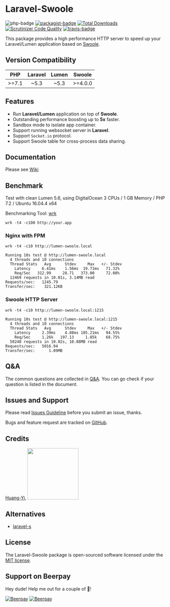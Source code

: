 # Laravel-Swoole

![php-badge](https://img.shields.io/badge/php-%3E%3D%207.1-8892BF.svg)
[![packagist-badge](https://img.shields.io/packagist/v/swooletw/laravel-swoole.svg)](https://packagist.org/packages/swooletw/laravel-swoole)
[![Total Downloads](https://poser.pugx.org/swooletw/laravel-swoole/downloads)](https://packagist.org/packages/swooletw/laravel-swoole)
[![Scrutinizer Code Quality](https://scrutinizer-ci.com/g/swooletw/laravel-swoole/badges/quality-score.png?b=master)](https://scrutinizer-ci.com/g/swooletw/laravel-swoole/?branch=master)
[![travis-badge](https://api.travis-ci.org/swooletw/laravel-swoole.svg?branch=master)](https://travis-ci.org/swooletw/laravel-swoole)

This package provides a high performance HTTP server to speed up your Laravel/Lumen application based on [Swoole](http://www.swoole.com/).

## Version Compatibility

| PHP     | Laravel | Lumen | Swoole  |
|:-------:|:-------:|:-----:|:-------:|
| >=7.1 | ~5.3    | ~5.3  | >=4.0.0 |

## Features

* Run **Laravel/Lumen** application on top of **Swoole**.
* Outstanding performance boosting up to **5x** faster.
* Sandbox mode to isolate app container.
* Support running websocket server in **Laravel**.
* Support `Socket.io` protocol.
* Support Swoole table for cross-process data sharing.

## Documentation

Please see [Wiki](https://github.com/swooletw/laravel-swoole/wiki)

## Benchmark

Test with clean Lumen 5.6, using DigitalOcean 3 CPUs / 1 GB Memory / PHP 7.2 / Ubuntu 16.04.4 x64

Benchmarking Tool: [wrk](https://github.com/wg/wrk)

```
wrk -t4 -c100 http://your.app
```

### Nginx with FPM

```
wrk -t4 -c10 http://lumen-swoole.local

Running 10s test @ http://lumen-swoole.local
  4 threads and 10 connections
  Thread Stats   Avg      Stdev     Max   +/- Stdev
    Latency     6.41ms    1.56ms  19.71ms   71.32%
    Req/Sec   312.99     28.71   373.00     72.00%
  12469 requests in 10.01s, 3.14MB read
Requests/sec:   1245.79
Transfer/sec:    321.12KB
```

### Swoole HTTP Server

```
wrk -t4 -c10 http://lumen-swoole.local:1215

Running 10s test @ http://lumen-swoole.local:1215
  4 threads and 10 connections
  Thread Stats   Avg      Stdev     Max   +/- Stdev
    Latency     2.39ms    4.88ms 105.21ms   94.55%
    Req/Sec     1.26k   197.13     1.85k    68.75%
  50248 requests in 10.02s, 10.88MB read
Requests/sec:   5016.94
Transfer/sec:      1.09MB
```

## Q&A

The common questions are collected in [Q&A](https://github.com/swooletw/laravel-swoole/wiki/Z4.-Q&A). You can go check if your question is listed in the document.

## Issues and Support

Please read [Issues Guideline](https://github.com/swooletw/laravel-swoole/wiki/Z2.-Issues-Guideline) before you submit an issue, thanks.

Bugs and feature request are tracked on [GitHub](https://github.com/swooletw/laravel-swoole/issues).

## Credits

[Huang-Yi](https://github.com/huang-yi), <a href="https://unisharp.com"><img src="https://i.imgur.com/TjyJIoO.png" width="160"></a>

## Alternatives

* [laravel-s](https://github.com/hhxsv5/laravel-s)

## License

The Laravel-Swoole package is open-sourced software licensed under the [MIT license](http://opensource.org/licenses/MIT).

## Support on Beerpay
Hey dude! Help me out for a couple of :beers:!

[![Beerpay](https://beerpay.io/swooletw/laravel-swoole/badge.svg?style=beer-square)](https://beerpay.io/swooletw/laravel-swoole)  [![Beerpay](https://beerpay.io/swooletw/laravel-swoole/make-wish.svg?style=flat-square)](https://beerpay.io/swooletw/laravel-swoole?focus=wish)
